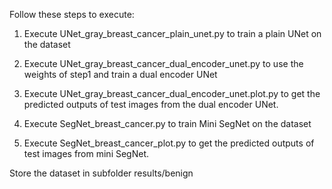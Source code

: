 Follow these steps to execute:

1. Execute UNet_gray_breast_cancer_plain_unet.py to train a plain UNet on the dataset
2. Execute UNet_gray_breast_cancer_dual_encoder_unet.py to use the weights of step1 and train a dual encoder UNet
3. Execute UNet_gray_breast_cancer_dual_encoder_unet.plot.py to get the predicted outputs of test images from the dual encoder UNet.

4. Execute SegNet_breast_cancer.py to train Mini SegNet on the dataset
5. Execute SegNet_breast_cancer_plot.py to get the predicted outputs of test images from mini SegNet.

Store the dataset in subfolder results/benign

